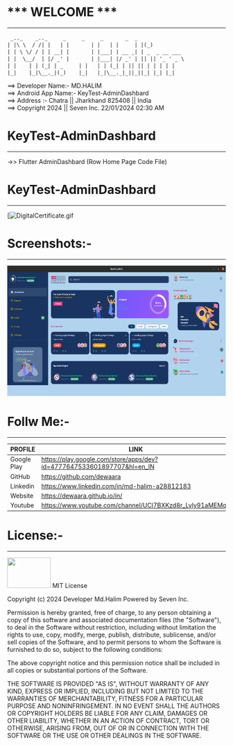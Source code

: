 #                       *** WELCOME ***
----------------------------------------



	 _.._    _.._     _	    _     _       _  _
	| |\ \	/ /| |   | |	   | |   | |     | |(_)
	| | \ \/ / | | __| |	   | |___| | __ _| | _  _ __ ___
	| |  \__/  | |/ _' |	   | |___| |/ _' | || || '_ ' _ \
	| |	   | | (_| | _	   | |   | | (_| | || || | | | | |
 	|_|	   |_|\__._|(_)    |_|   |_|\__._|_||_||_| |_| |_|



==> Developer Name:- MD.HALIM\
==> Android App Name:- KeyTest-AdminDashbard\
==> Address :- Chatra || Jharkhand 825408 || India\
==> Copyright 2024 || Seven Inc. 22/01/2024 02:30 AM

# KeyTest-AdminDashbard 
----------
->> Flutter AdminDashbard (Row Home Page Code File)

# KeyTest-AdminDashbard
--------------- 
[![DigitalCertificate.gif](https://www.youtube.com/channel/UCl7BXKzd8r_Lyly91aMEMqg)

# Screenshots:-
-------------
<img src="https://github.com/dewaara/KeyTest-AdminDashboard/blob/main/screenshoot/1.png" width="600" height="300" />

# Follw Me:-
----------

| PROFILE | LINK |
| ------ | ------ |
| Google Play | https://play.google.com/store/apps/dev?id=4777647533601897707&hl=en_IN |
| GitHub | https://github.com/dewaara |
| Linkedin | https://www.linkedin.com/in/md-halim-a28812183 |
| Website | https://dewaara.github.io/in/ |
| Youtube | https://www.youtube.com/channel/UCl7BXKzd8r_Lyly91aMEMqg |

# License:-
---------
<img src="https://firebasestorage.googleapis.com/v0/b/seven-29b38.appspot.com/o/Quiz%202019%2FPicsArt_01-23-12.41.47.png?alt=media&token=83b3dd63-bd20-4a2a-babb-8e3ff674af11" width="100" height="70" />
MIT License

Copyright (c) 2024 Developer Md.Halim Powered by Seven Inc.

Permission is hereby granted, free of charge, to any person obtaining a copy
of this software and associated documentation files (the "Software"), to deal
in the Software without restriction, including without limitation the rights
to use, copy, modify, merge, publish, distribute, sublicense, and/or sell
copies of the Software, and to permit persons to whom the Software is
furnished to do so, subject to the following conditions:

The above copyright notice and this permission notice shall be included in all
copies or substantial portions of the Software.

THE SOFTWARE IS PROVIDED "AS IS", WITHOUT WARRANTY OF ANY KIND, EXPRESS OR
IMPLIED, INCLUDING BUT NOT LIMITED TO THE WARRANTIES OF MERCHANTABILITY,
FITNESS FOR A PARTICULAR PURPOSE AND NONINFRINGEMENT. IN NO EVENT SHALL THE
AUTHORS OR COPYRIGHT HOLDERS BE LIABLE FOR ANY CLAIM, DAMAGES OR OTHER
LIABILITY, WHETHER IN AN ACTION OF CONTRACT, TORT OR OTHERWISE, ARISING FROM,
OUT OF OR IN CONNECTION WITH THE SOFTWARE OR THE USE OR OTHER DEALINGS IN THE
SOFTWARE.
